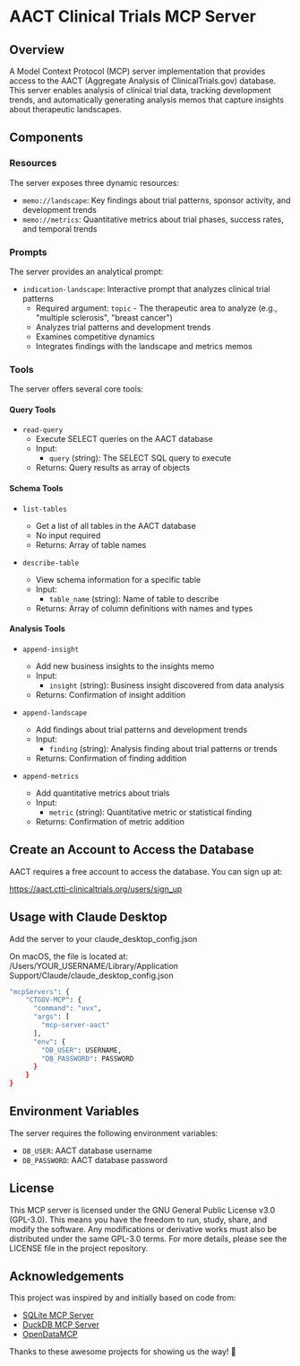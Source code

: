 # AACT Clinical Trials MCP Server

## Overview
A Model Context Protocol (MCP) server implementation that provides access to the AACT (Aggregate Analysis of ClinicalTrials.gov) database. This server enables analysis of clinical trial data, tracking development trends, and automatically generating analysis memos that capture insights about therapeutic landscapes.

## Components

### Resources
The server exposes three dynamic resources:
- `memo://landscape`: Key findings about trial patterns, sponsor activity, and development trends
- `memo://metrics`: Quantitative metrics about trial phases, success rates, and temporal trends

### Prompts
The server provides an analytical prompt:
- `indication-landscape`: Interactive prompt that analyzes clinical trial patterns
  - Required argument: `topic` - The therapeutic area to analyze (e.g., "multiple sclerosis", "breast cancer")
  - Analyzes trial patterns and development trends
  - Examines competitive dynamics
  - Integrates findings with the landscape and metrics memos

### Tools
The server offers several core tools:

#### Query Tools
- `read-query`
   - Execute SELECT queries on the AACT database
   - Input: 
     - `query` (string): The SELECT SQL query to execute
   - Returns: Query results as array of objects

#### Schema Tools
- `list-tables`
   - Get a list of all tables in the AACT database
   - No input required
   - Returns: Array of table names

- `describe-table`
   - View schema information for a specific table
   - Input:
     - `table_name` (string): Name of table to describe
   - Returns: Array of column definitions with names and types

#### Analysis Tools
- `append-insight`
   - Add new business insights to the insights memo
   - Input:
     - `insight` (string): Business insight discovered from data analysis
   - Returns: Confirmation of insight addition

- `append-landscape`
   - Add findings about trial patterns and development trends
   - Input:
     - `finding` (string): Analysis finding about trial patterns or trends
   - Returns: Confirmation of finding addition

- `append-metrics`
   - Add quantitative metrics about trials
   - Input:
     - `metric` (string): Quantitative metric or statistical finding
   - Returns: Confirmation of metric addition

## Create an Account to Access the Database

AACT requires a free account to access the database. You can sign up at:

https://aact.ctti-clinicaltrials.org/users/sign_up

## Usage with Claude Desktop

Add the server to your claude_desktop_config.json

On macOS, the file is located at:
/Users/YOUR_USERNAME/Library/Application Support/Claude/claude_desktop_config.json

```bash
"mcpServers": {
    "CTGOV-MCP": {
      "command": "uvx",
      "args": [
        "mcp-server-aact"
      ],
      "env": {
        "DB_USER": USERNAME,
        "DB_PASSWORD": PASSWORD
      }
    }
}
```

## Environment Variables
The server requires the following environment variables:
- `DB_USER`: AACT database username
- `DB_PASSWORD`: AACT database password

## License

This MCP server is licensed under the GNU General Public License v3.0 (GPL-3.0). This means you have the freedom to run, study, share, and modify the software. Any modifications or derivative works must also be distributed under the same GPL-3.0 terms. For more details, please see the LICENSE file in the project repository.

## Acknowledgements

This project was inspired by and initially based on code from:
- [SQLite MCP Server](https://github.com/modelcontextprotocol/servers/tree/main/src/sqlite)
- [DuckDB MCP Server](https://github.com/ktanaka101/mcp-server-duckdb/tree/main)
- [OpenDataMCP](https://github.com/OpenDataMCP/OpenDataMCP)

Thanks to these awesome projects for showing us the way! 🙌
